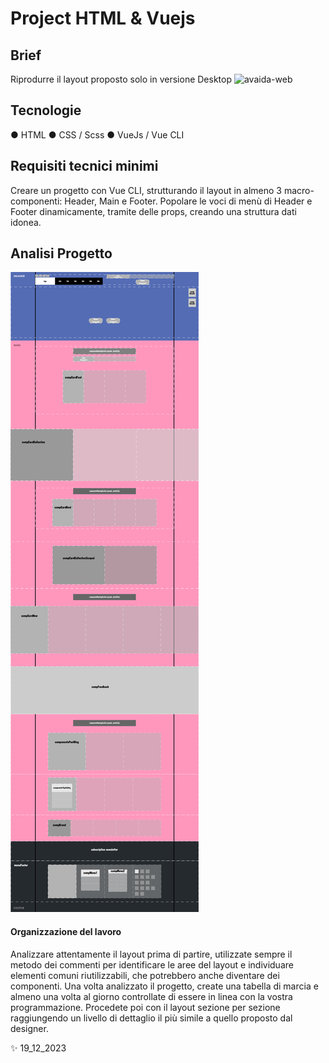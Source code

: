 # Project HTML & Vuejs

## Brief
Riprodurre il layout proposto solo in versione Desktop
![avaida-web](/src/assets/images/screenshot.png)
## Tecnologie
● HTML
● CSS / Scss
● VueJs / Vue CLI
## Requisiti tecnici minimi
Creare un progetto con Vue CLI, strutturando il layout in almeno 3 macro-componenti:
Header, Main e Footer.
Popolare le voci di menù di Header e Footer dinamicamente, tramite delle props, creando
una struttura dati idonea.

## Analisi Progetto 
![analysi](/src/assets/images/avaida.png)

#### Organizzazione del lavoro
Analizzare attentamente il layout prima di partire, utilizzate sempre il metodo dei commenti
per identificare le aree del layout e individuare elementi comuni riutilizzabili, che potrebbero
anche diventare dei componenti.
Una volta analizzato il progetto, create una tabella di marcia e almeno una volta al giorno
controllate di essere in linea con la vostra programmazione.
Procedete poi con il layout sezione per sezione raggiungendo un livello di dettaglio il più
simile a quello proposto dal designer.

✨ 19_12_2023